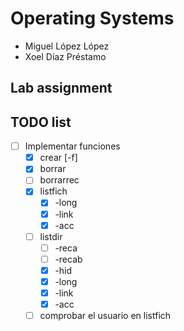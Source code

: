 # Operating Systems 
- Miguel López López
- Xoel Díaz Préstamo
## Lab assignment
## TODO list
 
- [ ] Implementar funciones
    - [x] crear [-f] 
    - [x] borrar 
    - [ ] borrarrec 
    - [x] listfich 
        - [x] -long
        - [x] -link
        - [x] -acc
    - [ ] listdir
        - [ ] -reca
        - [ ] -recab
        - [x] -hid
        - [x] -long
        - [x] -link
        - [x] -acc

    - [ ] comprobar el usuario en listfich
